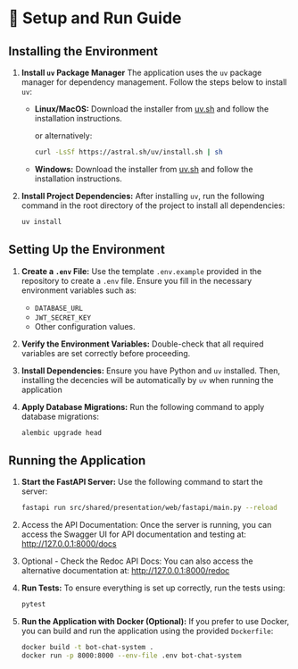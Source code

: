 # 🚀 **Setup and Run Guide**

## **Installing the Environment**

1. **Install `uv` Package Manager**
   The application uses the `uv` package manager for dependency management. Follow the steps below to install `uv`:

   - **Linux/MacOS:**
      Download the installer from [uv.sh](https://docs.astral.sh/uv/getting-started/installation/) and follow the installation instructions.

      or alternatively:

     ```bash
     curl -LsSf https://astral.sh/uv/install.sh | sh
     ```

   - **Windows:**
     Download the installer from [uv.sh](https://docs.astral.sh/uv/getting-started/installation/) and follow the installation instructions.

2. **Install Project Dependencies:**
   After installing `uv`, run the following command in the root directory of the project to install all dependencies:

    ```bash
    uv install
    ```

## **Setting Up the Environment**

1. **Create a `.env` File:**
   Use the template `.env.example` provided in the repository to create a `.env` file. Ensure you fill in the necessary environment variables such as:
   - `DATABASE_URL`
   - `JWT_SECRET_KEY`
   - Other configuration values.

2. **Verify the Environment Variables:**
   Double-check that all required variables are set correctly before proceeding.

3. **Install Dependencies:**
   Ensure you have Python and `uv` installed. Then, installing the decencies will be automatically by `uv` when running the application

4. **Apply Database Migrations:**
   Run the following command to apply database migrations:

   ```bash
   alembic upgrade head
   ```

## **Running the Application**

1. **Start the FastAPI Server:**
   Use the following command to start the server:

   ```bash
   fastapi run src/shared/presentation/web/fastapi/main.py --reload
    ```

2. Access the API Documentation:
   Once the server is running, you can access the Swagger UI for API documentation and testing at:
    <http://127.0.0.1:8000/docs>

3. Optional - Check the Redoc API Docs:
    You can also access the alternative documentation at:
    <http://127.0.0.1:8000/redoc>

4. **Run Tests:**
   To ensure everything is set up correctly, run the tests using:

   ```bash
   pytest
   ```

5. **Run the Application with Docker (Optional):**
   If you prefer to use Docker, you can build and run the application using the provided `Dockerfile`:

   ```bash
   docker build -t bot-chat-system .
   docker run -p 8000:8000 --env-file .env bot-chat-system
   ```
